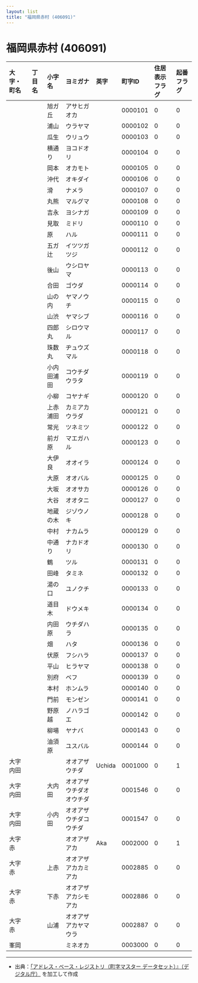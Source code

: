 ```yaml
---
layout: list
title: "福岡県赤村 (406091)"
---
```


# 福岡県赤村 (406091)

| 大字・町名 | 丁目名 | 小字名 | ヨミガナ | 英字 | 町字ID | 住居表示フラグ | 起番フラグ |
|:---|:---|:---|:---|:---|:---|:---|:---|
|  |  | 旭ガ丘 | アサヒガオカ |  | 0000101 | 0 | 0 |
|  |  | 浦山 | ウラヤマ |  | 0000102 | 0 | 0 |
|  |  | 瓜生 | ウリュウ |  | 0000103 | 0 | 0 |
|  |  | 横通り | ヨコドオリ |  | 0000104 | 0 | 0 |
|  |  | 岡本 | オカモト |  | 0000105 | 0 | 0 |
|  |  | 沖代 | オキダイ |  | 0000106 | 0 | 0 |
|  |  | 滑 | ナメラ |  | 0000107 | 0 | 0 |
|  |  | 丸熊 | マルグマ |  | 0000108 | 0 | 0 |
|  |  | 吉永 | ヨシナガ |  | 0000109 | 0 | 0 |
|  |  | 見取 | ミドリ |  | 0000110 | 0 | 0 |
|  |  | 原 | ハル |  | 0000111 | 0 | 0 |
|  |  | 五ガ辻 | イツツガツジ |  | 0000112 | 0 | 0 |
|  |  | 後山 | ウシロヤマ |  | 0000113 | 0 | 0 |
|  |  | 合田 | ゴウダ |  | 0000114 | 0 | 0 |
|  |  | 山の内 | ヤマノウチ |  | 0000115 | 0 | 0 |
|  |  | 山渋 | ヤマシブ |  | 0000116 | 0 | 0 |
|  |  | 四郎丸 | シロウマル |  | 0000117 | 0 | 0 |
|  |  | 珠数丸 | ヂュウズマル |  | 0000118 | 0 | 0 |
|  |  | 小内田浦田 | コウチダウラタ |  | 0000119 | 0 | 0 |
|  |  | 小柳 | コヤナギ |  | 0000120 | 0 | 0 |
|  |  | 上赤浦田 | カミアカウラダ |  | 0000121 | 0 | 0 |
|  |  | 常光 | ツネミツ |  | 0000122 | 0 | 0 |
|  |  | 前ガ原 | マエガハル |  | 0000123 | 0 | 0 |
|  |  | 大伊良 | オオイラ |  | 0000124 | 0 | 0 |
|  |  | 大原 | オオバル |  | 0000125 | 0 | 0 |
|  |  | 大坂 | オオサカ |  | 0000126 | 0 | 0 |
|  |  | 大谷 | オオタニ |  | 0000127 | 0 | 0 |
|  |  | 地蔵の木 | ジゾウノキ |  | 0000128 | 0 | 0 |
|  |  | 中村 | ナカムラ |  | 0000129 | 0 | 0 |
|  |  | 中通り | ナカドオリ |  | 0000130 | 0 | 0 |
|  |  | 鶴 | ツル |  | 0000131 | 0 | 0 |
|  |  | 田峰 | タミネ |  | 0000132 | 0 | 0 |
|  |  | 湯の口 | ユノクチ |  | 0000133 | 0 | 0 |
|  |  | 道目木 | ドウメキ |  | 0000134 | 0 | 0 |
|  |  | 内田原 | ウチダハラ |  | 0000135 | 0 | 0 |
|  |  | 畑 | ハタ |  | 0000136 | 0 | 0 |
|  |  | 伏原 | フシハラ |  | 0000137 | 0 | 0 |
|  |  | 平山 | ヒラヤマ |  | 0000138 | 0 | 0 |
|  |  | 別府 | ベフ |  | 0000139 | 0 | 0 |
|  |  | 本村 | ホンムラ |  | 0000140 | 0 | 0 |
|  |  | 門前 | モンゼン |  | 0000141 | 0 | 0 |
|  |  | 野原越 | ノハラゴエ |  | 0000142 | 0 | 0 |
|  |  | 柳場 | ヤナバ |  | 0000143 | 0 | 0 |
|  |  | 油須原 | ユスバル |  | 0000144 | 0 | 0 |
| 大字内田 |  |  | オオアザウチダ | Uchida | 0001000 | 0 | 1 |
| 大字内田 |  | 大内田 | オオアザウチダオオウチダ |  | 0001546 | 0 | 0 |
| 大字内田 |  | 小内田 | オオアザウチダコウチダ |  | 0001547 | 0 | 0 |
| 大字赤 |  |  | オオアザアカ | Aka | 0002000 | 0 | 1 |
| 大字赤 |  | 上赤 | オオアザアカカミアカ |  | 0002885 | 0 | 0 |
| 大字赤 |  | 下赤 | オオアザアカシモアカ |  | 0002886 | 0 | 0 |
| 大字赤 |  | 山浦 | オオアザアカヤマウラ |  | 0002887 | 0 | 0 |
| 峯岡 |  |  | ミネオカ |  | 0003000 | 0 | 0 |

---

- 出典：[「アドレス・ベース・レジストリ（町字マスター データセット）』（デジタル庁）](https://www.digital.go.jp/policies/base_registry_address/) を加工して作成